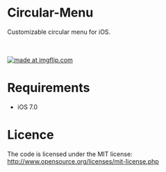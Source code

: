 Circular-Menu
=============

Customizable circular menu for iOS.

<br><br>
<a href="http://s8.postimg.org/d5v00hd79/7yn0p.gif"><img src="http://s8.postimg.org/d5v00hd79/7yn0p.gif" title="made at imgflip.com"/></a>
<br>



Requirements
==============
- iOS 7.0

Licence
================
The code is licensed under the MIT license: http://www.opensource.org/licenses/mit-license.php

